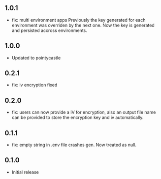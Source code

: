 ## 1.0.1

* fix: multi environment apps
  Previously the key generated for each environment was overriden by the next one. Now the key is generated and persisted accross environments.

## 1.0.0

* Updated to pointycastle

## 0.2.1

* fix: iv encryption fixed

## 0.2.0

* fix: users can now provide a IV for encryption, also an output file name can be provided to store the encryption key and iv automatically.

## 0.1.1

* fix: empty string in .env file crashes gen. Now treated as null.

## 0.1.0

* Initial release
